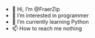 - 👋 Hi, I’m @FraerZip
- 👀 I’m interested in programmer
- 🌱 I’m currently learning Python
- 📫 How to reach me nothing

<!---
FraerZip/FraerZip is a ✨ special ✨ repository because its `README.md` (this file) appears on your GitHub profile.
You can click the Preview link to take a look at your changes.
--->
